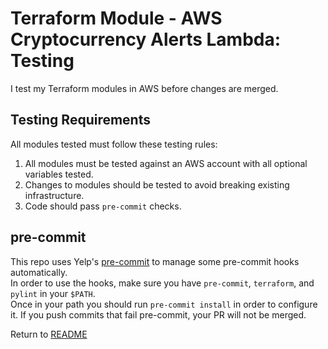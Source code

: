 Terraform Module - AWS Cryptocurrency Alerts Lambda: Testing
============================================================
I test my Terraform modules in AWS before changes are merged.

Testing Requirements
--------------------
All modules tested must follow these testing rules:

1. All modules must be tested against an AWS account with all optional variables tested.
2. Changes to modules should be tested to avoid breaking existing infrastructure.
3. Code should pass `pre-commit` checks.

pre-commit
----------
This repo uses Yelp's [pre-commit](https://pre-commit.com/) to manage some pre-commit hooks automatically.  
In order to use the hooks, make sure you have `pre-commit`, `terraform`, and `pylint` in your `$PATH`.  
Once in your path you should run `pre-commit install` in order to configure it. If you push commits that fail pre-commit, your PR will
not be merged.

Return to [README](README.md)

